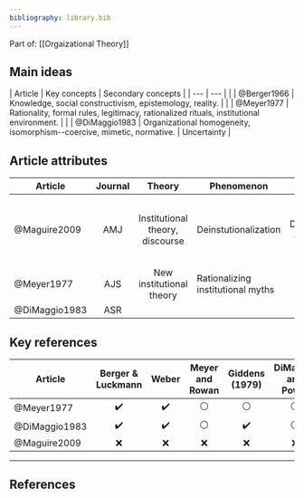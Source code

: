 ```yaml
---
bibliography: library.bib
---
```


Part of: [[Orgaizational Theory]]

## Main ideas

| Article       | Key concepts  | Secondary concepts    |
| ---           | ---           |                       |
| @Berger1966   | Knowledge, social constructivism, epistemology, reality. |    |
| @Meyer1977    | Rationality, formal rules, legitimacy, rationalized rituals, institutional environment.   |   |
| @DiMaggio1983 | Organizational homogeneity, isomorphism--coercive, mimetic, normative.    | Uncertainty   |

## Article attributes

| Article       | Journal       | Theory                            | Phenomenon                        | Method                | Conclusion      |
| ----          | :---:         | :---:                             | ---                               | :---:                 | ---------------  |
| @Maguire2009  | AMJ           | Institutional theory, discourse   | Deinstutionalization              | Discourse analysis    | Because of Carson, DDT was deinstitutionalized, but some meaning was lost in translation. |
| @Meyer1977    | AJS           | New institutional theory          | Rationalizing institutional myths | Theory                |
| @DiMaggio1983 | ASR           | 

## Key references

| Article       | Berger & Luckmann     | Weber                 | Meyer and Rowan       | Giddens (1979)        | DiMaggio and Powel |
| ---           | :-:                   | :-:                   | :-:                   | :-:                   | :-: |
| @Meyer1977    | :heavy_check_mark:    | :heavy_check_mark:    | :white_circle:        | :white_circle:        | :white_circle:  |
| @DiMaggio1983 | :heavy_check_mark:    | :heavy_check_mark:    | :white_circle:        | :heavy_check_mark:    | :white_circle:  |
| @Maguire2009  | :x:                   | :x:                   | :x:                   | :x:                   | :x:       |

<!--[[_TOC_]]

Part of: [[Organizational Theory]]

## Related to

### Seminal papers
* [[DiMaggio & Powell 1983]] - The Iron Cage Revisited
* [[Oliver 1991]] - Strategic Responses to Institutional Processes
* [[Meyer & Rowan 1977]] - Institutionalized Organizations: Formal Structure as Myth and Ceremony

### Other papers
* [[Heugens & Lander 2009]] - Structure! Agency! (and other quarrels)
* [[Zbaracki 1998]] - The Rhetoric and Reality of Total Quality Management
* [[Hwang & Powell 2009]] - The Rationalization of Charity: The Influence of Professionalism in the Nonprofit Sector
* [[McPherson & Sauder 2013]] - Logics in Action: Managing Institutional Complexity in a Drug Court
* [[Selznick 1957]] - Leadership in Administration

### Courses etc.
* [[Business Strategy II 2017]]
* [[Organizational Theory 2017]]
* [[https://en.wikipedia.org/wiki/New_institutionalism]]

## One-paragraph summary
[[Meyer & Rowan 1977]] as well as [[DiMaggio & Powell 1983]] opened this discourse by putting into question the presumption of efficient bureaucracy and exploring the antecedents of bureaucratization. At its core, Institutional Theory studies how at times choices on firm characteristics are determined by the environment (structure), e.g. peers' characteristics, rather than (agentic) efficiency concerns. At different times, authors took different approaches to balancing agency and structure. [[DiMaggio and Powell 1983]] for instance hold that rational actors consciously succumb to the isomorphic pressure to gain certain benefits, whereas [[Oliver 1991]] explains that actors can, when they are aware of institutional pressure, use various strategies to defy this pressure.

## One-page summary
What determines how organizations are organized (and, subsequently, act)? For the longest time, management literature considered organizational choices to be a result of efficiency concerns, before that notion was called into question ([[Meyer and Rowan 1977]]). Today, the consensus is that institutional forces greatly constrain organizational choices. These institutional forces are (1) *regulative*, (2) *normative*, or (3) *cultural* in nature ([[Scott and Davis 2007]]: 258). For instance, (1) the law necessitates certain organizational features, such as the formal appointment of a CEO, and the existence of an accounting department. Further, (2) social norms guide the behavior of individuals within organizations; professionals for example undergo professional training and carry very salient norms of professional work procedure into their organizations. Finally, (3) when looking for solutions for challenges, managers generate these answers based on their experience (as do all humans). Experience and knowledge guides cognitive processes in individuals, thus, any solution that a manager comes up with, even a novel one, will be relative to (e.g., a remix, or a negation) existing concepts. The most common place to look for models to emulate is the competitive environment, hence the popular notion of institutional isomorphism within industries ([[Scott and Davis 2007]]).

The early literature emphasized the constraints that institutional processes impose on organizations. [[DiMaggio and Powell (1983)|DiMaggio and Powell 1983]] explicitly set out to study why it is that organizational forms and practices are so homogeneous. Over time, the literature has placed a greater emphasis on opportunities that present themselves for managers to actively navigate the institutional environment. [[Oliver (1991)|Oliver 1991]] for instance describes the tactics that organizations have at their disposal to react to institutional processes. These responses are on a spectrum from compliance to non-compliance. Further, Oliver emphasizes that even in the case of formal compliance with institutional norms, organizations have considerable leeway to diverge.-->

---

## References